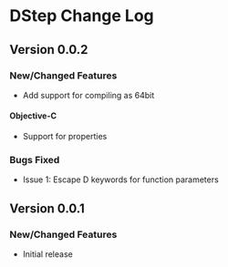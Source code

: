 # DStep Change Log

## Version 0.0.2
### New/Changed Features

* Add support for compiling as 64bit

#### Objective-C
* Support for properties

### Bugs Fixed

* Issue 1: Escape D keywords for function parameters

## Version 0.0.1
### New/Changed Features

* Initial release
